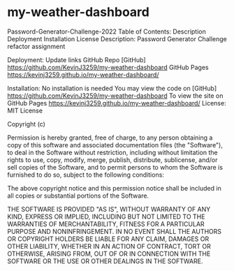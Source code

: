 # my-weather-dashboard
Password-Generator-Challenge-2022
Table of Contents:
Description
Deployment
Installation
License
Description:
Password Generator Challenge refactor assignment

Deployment:
Update links GitHub Repo [GitHub] https://github.com/KevinJ3259/my-weather-dashboard 
GitHub Pages https://kevinj3259.github.io/my-weather-dashboard/

Installation:
No installation is needed
You may view the code on [GitHub]  https://github.com/KevinJ3259/my-weather-dashboard 
To view the site on GitHub Pages https://kevinj3259.github.io/my-weather-dashboard/
License:
MIT License

Copyright (c)

Permission is hereby granted, free of charge, to any person obtaining a copy of this software and associated documentation files (the "Software"), to deal in the Software without restriction, including without limitation the rights to use, copy, modify, merge, publish, distribute, sublicense, and/or sell copies of the Software, and to permit persons to whom the Software is furnished to do so, subject to the following conditions:

The above copyright notice and this permission notice shall be included in all copies or substantial portions of the Software.

THE SOFTWARE IS PROVIDED "AS IS", WITHOUT WARRANTY OF ANY KIND, EXPRESS OR IMPLIED, INCLUDING BUT NOT LIMITED TO THE WARRANTIES OF MERCHANTABILITY, FITNESS FOR A PARTICULAR PURPOSE AND NONINFRINGEMENT. IN NO EVENT SHALL THE AUTHORS OR COPYRIGHT HOLDERS BE LIABLE FOR ANY CLAIM, DAMAGES OR OTHER LIABILITY, WHETHER IN AN ACTION OF CONTRACT, TORT OR OTHERWISE, ARISING FROM, OUT OF OR IN CONNECTION WITH THE SOFTWARE OR THE USE OR OTHER DEALINGS IN THE SOFTWARE.